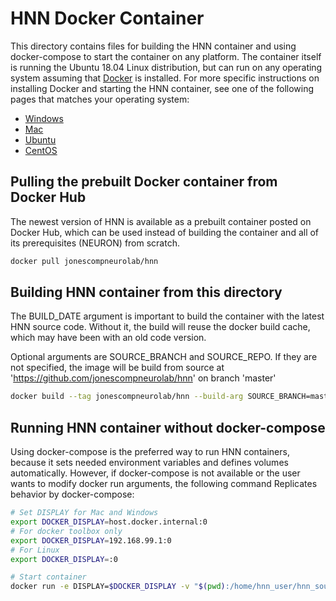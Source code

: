 # HNN Docker Container

This directory contains files for building the HNN container and using docker-compose to start the container on any platform. The container itself is running the Ubuntu 18.04 Linux distribution, but can run on any operating system assuming that [Docker](https://www.docker.com/) is installed. For more specific instructions on installing Docker and starting the HNN container, see one of the following pages that matches your operating system:

* [Windows](../windows)
* [Mac](../mac)
* [Ubuntu](../ubuntu)
* [CentOS](../centos)

## Pulling the prebuilt Docker container from Docker Hub

The newest version of HNN is available as a prebuilt container posted on Docker Hub, which can be used instead of building the container and all of its prerequisites (NEURON) from scratch.

```bash
docker pull jonescompneurolab/hnn
```

## Building HNN container from this directory

The BUILD_DATE argument is important to build the container with the latest HNN source code. Without it, the build will reuse the docker build cache, which may have been with an old code version.

Optional arguments are SOURCE_BRANCH and SOURCE_REPO. If they are not specified, the image will be build from source at 'https://github.com/jonescompneurolab/hnn' on branch 'master'

```bash
docker build --tag jonescompneurolab/hnn --build-arg SOURCE_BRANCH=master --build-arg SOURCE_REPO="https://github.com/jonescompneurolab/hnn" --build-arg BUILD_DATE=$(date +%s) installer/docker
```

## Running HNN container without docker-compose

Using docker-compose is the preferred way to run HNN containers, because it sets needed environment variables and defines volumes automatically. However, if docker-compose is not available or the user wants to modify docker run arguments, the following command Replicates behavior by docker-compose:

```bash
# Set DISPLAY for Mac and Windows
export DOCKER_DISPLAY=host.docker.internal:0
# For docker toolbox only
export DOCKER_DISPLAY=192.168.99.1:0
# For Linux
export DOCKER_DISPLAY=:0

# Start container
docker run -e DISPLAY=$DOCKER_DISPLAY -v "$(pwd):/home/hnn_user/hnn_source_code" -v ~/.Xauthority:/home/hnn_user/.Xauthority jonescompneurolab/hnn /home/hnn_user/start_hnn.sh
```

